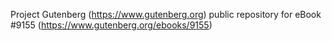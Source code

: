 Project Gutenberg (https://www.gutenberg.org) public repository for eBook #9155 (https://www.gutenberg.org/ebooks/9155)
